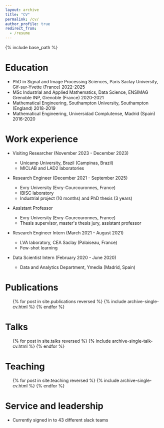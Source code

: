 ```yaml
---
layout: archive
title: "CV"
permalink: /cv/
author_profile: true
redirect_from:
  - /resume
---
```


{% include base_path %}

Education
======
* PhD in  Signal and Image Processing Sciences, Paris Saclay University, Gif-sur-Yvette (France) 2022-2025
* MSc Industrial and Applied Mathematics, Data Science, ENSIMAG Grenoble INP, Grenoble (France) 2020-2021
* Mathematical Engineering, Southampton University, Southampton (England) 2018-2019
* Mathematical Engineering, Universidad Complutense, Madrid (Spain) 2016-2020

Work experience
======
* Visiting Researcher (November 2023 - December 2023)
  * Unicamp University, Brazil (Campinas, Brazil)
  * MICLAB and LAD2 laboratories

* Research Engineer (December 2021 - September 2025)
  * Evry University (Evry-Courcouronnes, France)
  * IBISC laboratory
  * Industrial project (10 months) and PhD thesis (3 years)

* Assistant Professor
  * Evry University (Evry-Courcouronnes, France)
  * Thesis supervisor, master's thesis jury, assistant professor
    
* Research Engineer Intern (March 2021 - August 2021)
  * LVA laboratory, CEA Saclay (Palaiseau, France)
  * Few-shot learning
    
* Data Scientist Intern (February 2020 - June 2020)
  * Data and Analytics Department, Ymedia (Madrid, Spain)
    
  

Publications
======
  <ul>{% for post in site.publications reversed %}
    {% include archive-single-cv.html %}
  {% endfor %}</ul>
  
Talks
======
  <ul>{% for post in site.talks reversed %}
    {% include archive-single-talk-cv.html  %}
  {% endfor %}</ul>
  
Teaching
======
  <ul>{% for post in site.teaching reversed %}
    {% include archive-single-cv.html %}
  {% endfor %}</ul>
  
Service and leadership
======
* Currently signed in to 43 different slack teams
